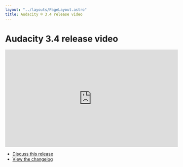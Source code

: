 ```yaml
---
layout: "../layouts/PageLayout.astro"
title: Audacity ® 3.4 release video
---
```

# Audacity 3.4 release video

<iframe width="560" height="315" src="https://www.youtube-nocookie.com/embed/xgdYuSHdkso?si=VL6h2R9YHCllElOY" title="YouTube video player" frameborder="0" allow="accelerometer; autoplay; clipboard-write; encrypted-media; gyroscope; picture-in-picture; web-share" allowfullscreen></iframe>

* [Discuss this release](https://forum.audacityteam.org/t/audacity-3-4-is-out-now/88434)
* [View the changelog](https://support.audacityteam.org/additional-resources/changelog)